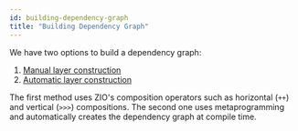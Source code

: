 ```yaml
---
id: building-dependency-graph
title: "Building Dependency Graph"
---
```


We have two options to build a dependency graph:
1. [Manual layer construction](manual-layer-construction.md)
2. [Automatic layer construction](automatic-layer-construction.md)

The first method uses ZIO's composition operators such as horizontal (`++`) and vertical (`>>>`) compositions. The second one uses metaprogramming and automatically creates the dependency graph at compile time.
